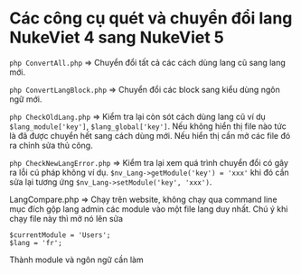 # Các công cụ quét và chuyển đổi lang NukeViet 4 sang NukeViet 5

`php ConvertAll.php` => Chuyển đổi tất cả các cách dùng lang cũ sang lang mới.

`php ConvertLangBlock.php` => Chuyển đổi các block sang kiểu dùng ngôn ngữ mới.

`php CheckOldLang.php` => Kiểm tra lại còn sót cách dùng lang cũ ví dụ `$lang_module['key']`, `$lang_global['key']`. Nếu không hiển thị file nào tức là đã được chuyển hết sang cách dùng mới. Nếu hiển thị cần mở các file đó ra chỉnh sửa thủ công.

`php CheckNewLangError.php` => Kiểm tra lại xem quá trình chuyển đổi có gây ra lỗi cú pháp không ví dụ. `$nv_Lang->getModule('key') = 'xxx'` khi đó cần sửa lại tương ứng `$nv_Lang->setModule('key', 'xxx')`.

LangCompare.php => Chạy trên website, không chạy qua command line mục đích gộp lang admin các module vào một file lang duy nhất.
Chú ý khi chạy file này thì mở nó lên sửa

```
$currentModule = 'Users';
$lang = 'fr';
```

Thành module và ngôn ngữ cần làm
